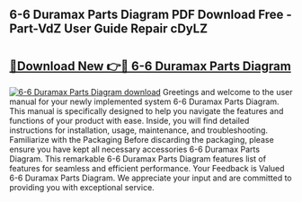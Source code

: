 ## 6-6 Duramax Parts Diagram PDF Download Free - Part-VdZ User Guide Repair cDyLZ

# <h2><a href="http://dfk2lg.blite.top/?on=6-6+Duramax+Parts+Diagram">🔗Download New 👉🔴 6-6 Duramax Parts Diagram</a></h2>

[![6-6 Duramax Parts Diagram download](https://i.imgur.com/lujVjoI.png)](http://dfk2lg.blite.top/?on=6-6+Duramax+Parts+Diagram)
Greetings and welcome to the user manual for your newly implemented system 6-6 Duramax Parts Diagram. This manual is specifically designed to help you navigate the features and functions of your product with ease. Inside, you will find detailed instructions for installation, usage, maintenance, and troubleshooting. Familiarize with the Packaging Before discarding the packaging, please ensure you have kept all necessary accessories 6-6 Duramax Parts Diagram. This remarkable 6-6 Duramax Parts Diagram features list of features for seamless and efficient performance. Your Feedback is Valued 6-6 Duramax Parts Diagram. We appreciate your input and are committed to providing you with exceptional service.
